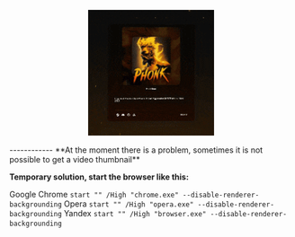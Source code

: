<p align="center">
  <img src="https://raw.githubusercontent.com/ESSTX/ion-audioresponsive-wallpaper/main/_git_/preview.gif?raw=true">
</p>
------------
**At the moment there is a problem, sometimes it is not possible to get a video thumbnail**

**Temporary solution, start the browser like this:**

Google Chrome
`start "" /High "chrome.exe" --disable-renderer-backgrounding`
Opera
`start "" /High "opera.exe" --disable-renderer-backgrounding`
Yandex
`start "" /High "browser.exe" --disable-renderer-backgrounding`
